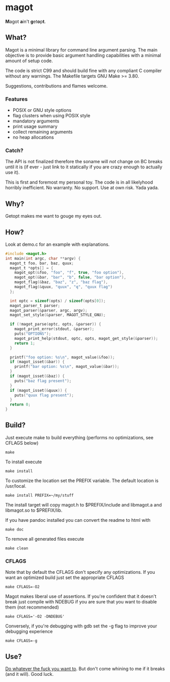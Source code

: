 # magot

<b>M</b>agot <b>a</b>in't <b>g</b>et<b>o</b>p<b>t</b>.

## What?

Magot is a minimal library for command line argument parsing. The main
objective is to provide basic argument handling capabilities with a
minimal amount of setup code.

The code is strict C99 and should build fine with any compliant C
compiler without any warnings. The Makefile targets GNU Make >= 3.80.

Suggestions, contributions and flames welcome.

### Features

* POSIX or GNU style options
* flag clusters when using POSIX style
* mandatory arguments
* print usage summary
* collect remaining arguments
* no heap allocations

### Catch?

The API is not finalized therefore the soname will _not_ change on BC
breaks until it is (if ever - just link to it statically if you are
crazy enough to actually use it).

This is first and foremost my personal toy. The code is in all
likelyhood horribly inefficient. No warranty. No support. Use at own
risk. Yada yada.

## Why?

Getopt makes me want to gouge my eyes out.

## How?

Look at demo.c for an example with explanations.

```c
#include <magot.h>
int main(int argc, char **argv) {
  magot_t foo, bar, baz, quux;
  magot_t *opts[] = {
    magot_opt(&foo, "foo", "f", true, "foo option"),
    magot_opt(&bar, "bar", "b", false, "bar option"),
    magot_flag(&baz, "baz", "z", "baz flag"),
    magot_flag(&quux, "quux", "q", "quux flag")
  };

  int optc = sizeof(opts) / sizeof(opts[0]);
  magot_parser_t parser;
  magot_parser(&parser, argc, argv);
  magot_set_style(&parser, MAGOT_STYLE_GNU);

  if (!magot_parse(optc, opts, &parser)) {
    magot_print_error(stdout, &parser);
    puts("OPTIONS");
    magot_print_help(stdout, optc, opts, magot_get_style(&parser));
    return 1;
  }

  printf("foo option: %s\n", magot_value(&foo));
  if (magot_isset(&bar)) {
    printf("bar option: %s\n", magot_value(&bar));
  }
  if (magot_isset(&baz)) {
    puts("baz flag present");
  }
  if (magot_isset(&quux)) {
    puts("quux flag present");
  }
  return 0;
}
```

## Build?

Just execute make to build everything (performs no optimizations, see
CFLAGS below)

    make

To install execute

    make install

To customize the location set the PREFIX variable. The default
location is /usr/local.

    make install PREFIX=~/my/stuff

The install target will copy magot.h to $PREFIX/include and libmagot.a
and libmagot.so to $PREFIX/lib.

If you have pandoc installed you can convert the readme to html with

    make doc

To remove all generated files execute

    make clean

### CFLAGS

Note that by default the CFLAGS don't specify any optimizations. If
you want an optimized build just set the appropriate CFLAGS

    make CFLAGS=-O2

Magot makes liberal use of assertions. If you're confident that it
doesn't break just compile with NDEBUG if you are sure that you want
to disable them (not recommended)

    make CFLAGS='-O2 -DNDEBUG'

Conversely, if you're debugging with gdb set the -g flag to improve
your debugging experience

    make CFLAGS=-g

## Use?

[Do whatever the fuck you want to][1]. But don't come whining to me if
it breaks (and it will). Good luck.

[1]: http://www.wtfpl.net/
